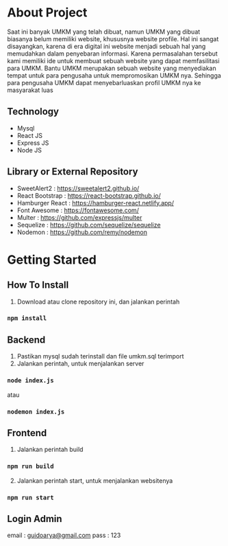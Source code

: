 # About Project

Saat ini banyak UMKM yang telah dibuat, namun UMKM yang dibuat biasanya belum memiliki website, khususnya website profile. Hal ini sangat disayangkan, karena di era digital ini website menjadi sebuah hal yang memudahkan dalam penyebaran informasi. Karena permasalahan tersebut kami memiliki ide untuk membuat sebuah website yang dapat memfasilitasi para UMKM. Bantu UMKM merupakan sebuah website yang menyediakan tempat untuk para pengusaha untuk mempromosikan UMKM nya. 
Sehingga para pengusaha UMKM dapat menyebarluaskan profil UMKM nya ke masyarakat luas

## Technology
* Mysql
* React JS
* Express JS
* Node JS

## Library or External Repository
* SweetAlert2 : https://sweetalert2.github.io/
* React Bootstrap : https://react-bootstrap.github.io/
* Hamburger React : https://hamburger-react.netlify.app/
* Font Awesome : https://fontawesome.com/
* Multer : https://github.com/expressjs/multer
* Sequelize : https://github.com/sequelize/sequelize
* Nodemon : https://github.com/remy/nodemon


# Getting Started

## How To Install
1. Download atau clone repository ini, dan jalankan perintah
### `npm install`

## Backend
1. Pastikan mysql sudah terinstall dan file umkm.sql terimport
2. Jalankan perintah, untuk menjalankan server
### `node index.js`
atau
### `nodemon index.js`

## Frontend
1. Jalankan perintah build
### `npm run build`
2. Jalankan perintah start, untuk menjalankan websitenya
### `npm run start`

## Login Admin 
email : guidoarya@gmail.com
pass  : 123


